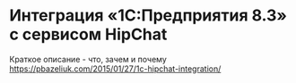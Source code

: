 Интеграция «1С:Предприятия 8.3» с сервисом HipChat
========
Краткое описание - что, зачем и почему
https://pbazeliuk.com/2015/01/27/1c-hipchat-integration/
